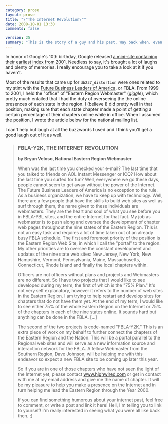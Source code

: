 ```yaml
---
category: prose
layout: prose
title: "\"The Internet Revolution\""
date: 2008-10-01 13:30
comments: false

version: 25
summary: "This is the story of a guy and his past. Way back when, even before Avalonstar, he was a webmaster for the FBLA on the chapter and regional level. While looking through Google's 10th anniversary index, he found an old article that he wrote about \"the internet revolution,\" and can't keep himself from laughing at himself."
---
```


In honor of Google's 10th birthday, Google released [a mini-site containing their earliest index from 2001][1]. Needless to say, it's brought a lot of laughs and plenty of memories. I really encourage you to take a look at it if you haven't.

Most of the results that came up for `db237_distortion` were ones related to my stint with the [Future Business Leaders of America][2], or FBLA. From 1999 to 2001, I held the "office" of "Eastern Region Webmaster" (*giggle*), which pretty much entailed that I had the duty of overseeing the the online presences of each state in the region. I (believe I) did pretty well in that position, making sure that each state chapter made a point of getting a certain percentage of their chapters online while in office. When I assumed the position, I wrote the article below for the national mailing list.

I can't help but laugh at all the buzzwords I used and I think you'll get a good laugh out of it as well.

> ### FBLA-Y2K, THE INTERNET REVOLUTION
> **by Bryan Veloso, National Eastern Region Webmaster**
>
> When was the last time you checked your e-mail? The last time that you talked to friends on AOL Instant Messenger or ICQ? How about the last time you surfed for fun? Well, everywhere we go these days, people cannot seem to get away without the power of the Internet. The Future Business Leaders of America is no exception to the rule. As a business organization, we have to keep up with technology. Well, there are a few people that have the skills to build web sites as well as surf through them, the name given to these individuals are webmasters. They are the heart and soul of what you see before you in FBLA-PBL sites, and the entire Internet for that fact. My job as webmaster is to push along and oversee the development of chapter web pages throughout the nine states of the Eastern Region. This is not an easy task and requires a lot of time taken out of an already busy FBLA schedule. The first and foremost priority of the position is the Eastern Region Web Site, in which I call the "portal" to the region. My other priorities are to oversee the constant development and updates of the nine state web sites: New Jersey, New York, New Hampshire, Vermont, Pennsylvania, Maine, Massachusetts, Connecticut, Rhode Island and finally the local chapters within.
>
> Officers are not officers without plans and projects and Webmasters are no different. So I have two projects that I would like to see developed during my term, the first of which is the "75% Plan." It's not very self explanatory, however it refers to the number of web sites in the Eastern Region. I am trying to help restart and develop sites for chapters that do not have them yet. At the end of my term, I would like to see either 75% of the whole Eastern Region on the Internet or 75% of the chapters in each of the nine states online. It sounds hard but anything can be done in the FBLA. [...]
>
> The second of the two projects is code-named "FBLA-Y2K." This is an extra piece of work on my behalf to further connect the chapters of the Eastern Region and the Nation. This will be a portal parallel to the Regional web sites and will serve as a new information source and interaction network for the FBLA. A fellow Webmaster from the Southern Region, Dave Johnson, will be helping me with this endeavor so expect a new FBLA site to be coming up later this year.
>
> So if you are in one of those chapters who have not seen the light of the Internet yet, please contact www.highwired.com or get in contact with me at my email address and give me the name of chapter. It will be my pleasure to help you make a presence on the Internet and in turn helping me lead the Eastern Region through the Year 2000.
>
> If you can find something humorous about your internet past, feel free to comment, or write a post and link it here! Hell, I'm telling you to link to yourself! I'm really interested in seeing what you were all like back then. ;)


[1]: http://www.google.com/search2001.html
[2]: http://fbla-pbl.org/
